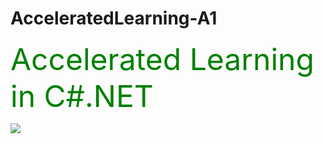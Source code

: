 # AcceleratedLearning-A1
<font size="45" color="Green">Accelerated Learning in C#.NET</font>

<img src="https://pluralsight.imgix.net/paths/path-icons/csharp-e7b8fcd4ce.png">
